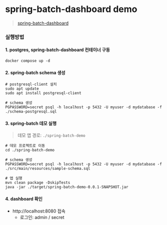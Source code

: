 # spring-batch-dashboard demo

> [spring-batch-dashboard](https://github.com/making/spring-batch-dashboard)

### 실행방법
#### 1. postgres, spring-batch-dashboard 컨테이너 구동
```shell
docker compose up -d
```

#### 2. spring-batch schema 생성

```shell
# postgresql-client 설치
sudo apt update
sudo apt install postgresql-client

# schema 생성
PGPASSWORD=secret psql -h localhost -p 5432 -U myuser -d mydatabase -f ./schema-postgresql.sql
```

#### 3. spring-batch 데모 실행
> 데모 앱 경로: `./spring-batch-demo`

```shell
# 데모 프로젝트로 이동
cd ./spring-batch-demo

# schema 생성
PGPASSWORD=secret psql -h localhost -p 5432 -U myuser -d mydatabase -f ./src/main/resources/sample-schema.sql

# 앱 실행
mvn clean package -DskipTests
java -jar ./target/spring-batch-demo-0.0.1-SNAPSHOT.jar
```

#### 4. dashboard 확인

- http://localhost:8080 접속
  - 로그인: admin / secret
